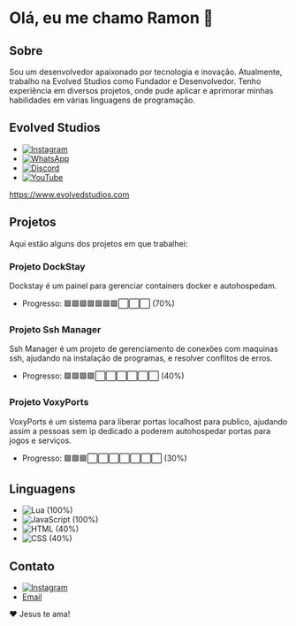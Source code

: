 # Olá, eu me chamo Ramon 👋 

## Sobre
 Sou um desenvolvedor apaixonado por tecnologia e inovação. Atualmente, trabalho na Evolved Studios como Fundador e Desenvolvedor. Tenho experiência em diversos projetos, onde pude aplicar e aprimorar minhas habilidades em várias linguagens de programação.

## Evolved Studios
- [![Instagram](https://img.shields.io/badge/Instagram-E4405F?style=for-the-badge&logo=instagram&logoColor=white)](https://www.instagram.com/evolved_studios) 
- [![WhatsApp](https://img.shields.io/badge/WhatsApp-25D366?style=for-the-badge&logo=whatsapp&logoColor=white)](https://wa.me/5571993138846) 
- [![Discord](https://img.shields.io/badge/Discord-7289DA?style=for-the-badge&logo=discord&logoColor=white)](https://discord.gg/5m6ScA2MnB) 
- [![YouTube](https://img.shields.io/badge/YouTube-FF0000?style=for-the-badge&logo=youtube&logoColor=white)](https://www.youtube.com/@evolved_studios)

https://www.evolvedstudios.com
## Projetos
Aqui estão alguns dos projetos em que trabalhei:

### Projeto DockStay
Dockstay é um painel para gerenciar containers docker e autohospedam.

- Progresso: 🟩🟩🟩🟩🟩🟩🟩⬜⬜⬜ (70%)

### Projeto Ssh Manager
Ssh Manager é um projeto de gerenciamento de conexões com maquinas ssh, ajudando na instalação de programas, e resolver conflitos de erros.

- Progresso: 🟩🟩🟩🟩⬜⬜⬜⬜⬜⬜ (40%)

### Projeto VoxyPorts

VoxyPorts é um sistema para liberar portas localhost para publico, ajudando assim a pessoas sem ip dedicado a poderem autohospedar portas para jogos e serviços.

- Progresso: 🟩🟩🟩⬜⬜⬜⬜⬜⬜⬜ (30%)

## Linguagens
- ![Lua](https://img.shields.io/badge/Lua-2C2D72?style=for-the-badge&logo=lua&logoColor=white) (100%)
- ![JavaScript](https://img.shields.io/badge/JavaScript-F7DF1E?style=for-the-badge&logo=javascript&logoColor=black) (100%)
- ![HTML](https://img.shields.io/badge/HTML5-E34F26?style=for-the-badge&logo=html5&logoColor=white) (40%)
- ![CSS](https://img.shields.io/badge/CSS3-1572B6?style=for-the-badge&logo=css3&logoColor=white) (40%)

## Contato 
- [![Instagram](https://img.shields.io/badge/Instagram-E4405F?style=for-the-badge&logo=instagram&logoColor=white)](https://www.instagram.com/brownteely)
- [Email](mailto:brownt3ely@outlook.com.br)

❤️ Jesus te ama!
